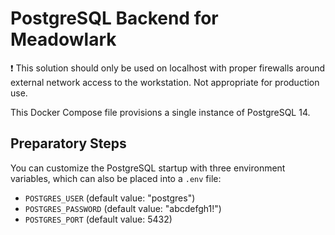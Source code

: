 # PostgreSQL Backend for Meadowlark

:exclamation: This solution should only be used on localhost with proper firewalls around
external network access to the workstation. Not appropriate for production use.

This Docker Compose file provisions a single instance of PostgreSQL 14.

## Preparatory Steps

You can customize the PostgreSQL startup with three environment variables, which can also
be placed into a `.env` file:

* `POSTGRES_USER` (default value: "postgres")
* `POSTGRES_PASSWORD` (default value: "abcdefgh1!")
* `POSTGRES_PORT` (default value: 5432)
